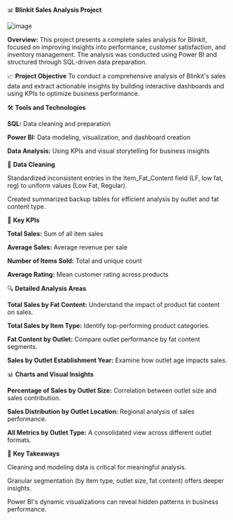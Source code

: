 📊 **Blinkit Sales Analysis Project**

![image](https://github.com/user-attachments/assets/4cf7e265-e29d-460c-aae1-cfed2e4fc4c6)

**Overview:** This project presents a complete sales analysis for Blinkit, focused on improving insights into performance, customer satisfaction, and inventory management. The analysis was conducted using Power BI and structured through SQL-driven data preparation.

📈 **Project Objective**
To conduct a comprehensive analysis of Blinkit's sales data and extract actionable insights by building interactive dashboards and using KPIs to optimize business performance.

🛠 **Tools and Technologies**

**SQL:** Data cleaning and preparation

**Power BI:** Data modeling, visualization, and dashboard creation

**Data Analysis:** Using KPIs and visual storytelling for business insights

🧹 **Data Cleaning**

Standardized inconsistent entries in the Item_Fat_Content field (LF, low fat, reg) to uniform values (Low Fat, Regular).

Created summarized backup tables for efficient analysis by outlet and fat content type.

🔑 **Key KPIs**

**Total Sales:** Sum of all item sales

**Average Sales:** Average revenue per sale

**Number of Items Sold:** Total and unique count

**Average Rating:** Mean customer rating across products

🔍 **Detailed Analysis Areas**

**Total Sales by Fat Content:** Understand the impact of product fat content on sales.

**Total Sales by Item Type:** Identify top-performing product categories.

**Fat Content by Outlet:** Compare outlet performance by fat content segments.

**Sales by Outlet Establishment Year:** Examine how outlet age impacts sales.

📊 **Charts and Visual Insights**

**Percentage of Sales by Outlet Size:** Correlation between outlet size and sales contribution.

**Sales Distribution by Outlet Location:** Regional analysis of sales performance.

**All Metrics by Outlet Type:** A consolidated view across different outlet formats.

🚀 **Key Takeaways**

Cleaning and modeling data is critical for meaningful analysis.

Granular segmentation (by item type, outlet size, fat content) offers deeper insights.

Power BI's dynamic visualizations can reveal hidden patterns in business performance.


